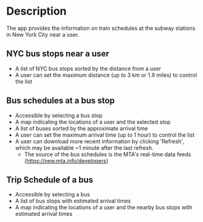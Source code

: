 # Description

The app provides the information on train schedules at the subway stations in New York City near a user.

## NYC bus stops near a user
  - A list of NYC bus stops sorted by the distance from a user
  - A user can set the maximum distance (up to 3 km or 1.9 miles) to control the list

## Bus schedules at a bus stop
  - Accessible by selecting a bus stop
  - A map indicating the locations of a user and the selected stop
  - A list of buses sorted by the approximate arrival time
  - A user can set the maximum arrival time (up to 1 hour) to control the list
  - A user can download more recent information by clicking 'Refresh', which may be available ~1 minute after the last refresh.
    * The source of the bus schedules is the MTA's real-time data feeds (https://new.mta.info/developers)
  
## Trip Schedule of a bus
  - Accessible by selecting a bus
  - A list of bus stops with estimated arrival times
  - A map indicating the locations of a user and the nearby bus stops with estimated arrival times
